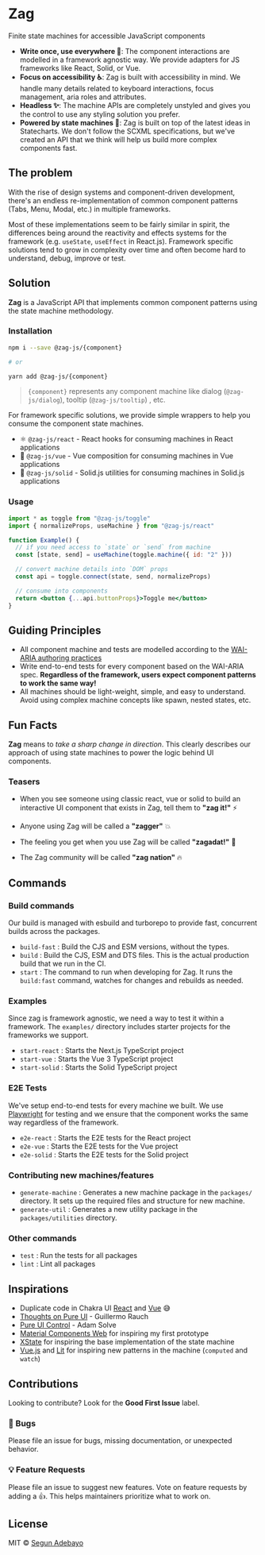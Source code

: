 # Zag

Finite state machines for accessible JavaScript components

- **Write once, use everywhere 🦄**: The component interactions are modelled in a framework agnostic way. We provide
  adapters for JS frameworks like React, Solid, or Vue.
- **Focus on accessibility ♿️**: Zag is built with accessibility in mind. We handle many details related to keyboard
  interactions, focus management, aria roles and attributes.
- **Headless ✨**: The machine APIs are completely unstyled and gives you the control to use any styling solution you
  prefer.
- **Powered by state machines 🌳**: Zag is built on top of the latest ideas in Statecharts. We don't follow the SCXML
  specifications, but we've created an API that we think will help us build more complex components fast.

## The problem

With the rise of design systems and component-driven development, there's an endless re-implementation of common
component patterns (Tabs, Menu, Modal, etc.) in multiple frameworks.

Most of these implementations seem to be fairly similar in spirit, the differences being around the reactivity and
effects systems for the framework (e.g. `useState`, `useEffect` in React.js). Framework specific solutions tend to grow
in complexity over time and often become hard to understand, debug, improve or test.

## Solution

**Zag** is a JavaScript API that implements common component patterns using the state machine methodology.

### Installation

```sh
npm i --save @zag-js/{component}

# or

yarn add @zag-js/{component}
```

> `{component}` represents any component machine like dialog (`@zag-js/dialog`), tooltip (`@zag-js/tooltip`) , etc.

For framework specific solutions, we provide simple wrappers to help you consume the component state machines.

- ⚛️ `@zag-js/react` - React hooks for consuming machines in React applications
- 💚 `@zag-js/vue` - Vue composition for consuming machines in Vue applications
- 🎷 `@zag-js/solid` - Solid.js utilities for consuming machines in Solid.js applications

### Usage

```jsx
import * as toggle from "@zag-js/toggle"
import { normalizeProps, useMachine } from "@zag-js/react"

function Example() {
  // if you need access to `state` or `send` from machine
  const [state, send] = useMachine(toggle.machine({ id: "2" }))

  // convert machine details into `DOM` props
  const api = toggle.connect(state, send, normalizeProps)

  // consume into components
  return <button {...api.buttonProps}>Toggle me</button>
}
```

## Guiding Principles

- All component machine and tests are modelled according to the
  [WAI-ARIA authoring practices](https://www.w3.org/TR/wai-aria-practices/)
- Write end-to-end tests for every component based on the WAI-ARIA spec. **Regardless of the framework, users expect
  component patterns to work the same way!**
- All machines should be light-weight, simple, and easy to understand. Avoid using complex machine concepts like spawn,
  nested states, etc.

## Fun Facts

**Zag** means to _take a sharp change in direction_. This clearly describes our approach of using state machines to
power the logic behind UI components.

### Teasers

- When you see someone using classic react, vue or solid to build an interactive UI component that exists in Zag, tell
  them to **"zag it!"** ⚡️

- Anyone using Zag will be called a **"zagger"** 💥

- The feeling you get when you use Zag will be called **"zagadat!"** 🚀

- The Zag community will be called **"zag nation"** 🔥

## Commands

### Build commands

Our build is managed with esbuild and turborepo to provide fast, concurrent builds across the packages.

- `build-fast` : Build the CJS and ESM versions, without the types.
- `build` : Build the CJS, ESM and DTS files. This is the actual production build that we run in the CI.
- `start` : The command to run when developing for Zag. It runs the `build:fast` command, watches for changes and
  rebuilds as needed.

### Examples

Since zag is framework agnostic, we need a way to test it within a framework. The `examples/` directory includes starter
projects for the frameworks we support.

- `start-react` : Starts the Next.js TypeScript project
- `start-vue` : Starts the Vue 3 TypeScript project
- `start-solid` : Starts the Solid TypeScript project

### E2E Tests

We've setup end-to-end tests for every machine we built. We use [Playwright](https://playwright.dev/) for testing and we
ensure that the component works the same way regardless of the framework.

- `e2e-react` : Starts the E2E tests for the React project
- `e2e-vue` : Starts the E2E tests for the Vue project
- `e2e-solid` : Starts the E2E tests for the Solid project

### Contributing new machines/features

- `generate-machine` : Generates a new machine package in the `packages/` directory. It sets up the required files and
  structure for new machine.
- `generate-util` : Generates a new utility package in the `packages/utilities` directory.

### Other commands

- `test` : Run the tests for all packages
- `lint` : Lint all packages

## Inspirations

- Duplicate code in Chakra UI [React](https://chakra-ui.com/) and [Vue](https://vue.chakra-ui.com/) 😅
- [Thoughts on Pure UI](https://rauchg.com/2015/pure-ui) - Guillermo Rauch
- [Pure UI Control](https://asolove.medium.com/pure-ui-control-ac8d1be97a8d) - Adam Solve
- [Material Components Web](https://github.com/material-components/material-components-web) for inspiring my first
  prototype
- [XState](https://xstate.js.org/) for inspiring the base implementation of the state machine
- [Vue.js](https://vuejs.org/) and [Lit](https://lit-element.polymer-project.org/) for inspiring new patterns in the
  machine (`computed` and `watch`)

## Contributions

Looking to contribute? Look for the **Good First Issue** label.

### 🐛 Bugs

Please file an issue for bugs, missing documentation, or unexpected behavior.

### 💡 Feature Requests

Please file an issue to suggest new features. Vote on feature requests by adding a 👍. This helps maintainers prioritize
what to work on.

## License

MIT © [Segun Adebayo](https://github.com/segunadebayo)
